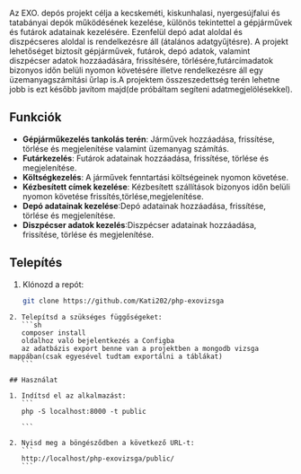 Az EXO. depós projekt célja a kecskeméti, kiskunhalasi, nyergesújfalui és tatabányai depók működésének kezelése, különös tekintettel a gépjárművek és futárok adatainak kezelésére. Ezenfelül depó adat aloldal és diszpécseres aloldal is rendelkezésre áll (átalános adatgyűjtésre). A projekt lehetőséget biztosít gépjárművek, futárok, depó adatok, valamint diszpécser adatok hozzáadására, frissítésére, törlésére,futárcímadatok bizonyos időn belüli nyomon követésére illetve rendelkezésre áll egy üzemanyagszámítási űrlap is.A projektem összeszedettség terén lehetne jobb is ezt később javítom majd(de próbáltam segíteni adatmegjelölésekkel).

## Funkciók

- **Gépjárműkezelés tankolás terén**: Járművek hozzáadása, frissítése, törlése és megjelenítése valamint üzemanyag számítás.
- **Futárkezelés**: Futárok adatainak hozzáadása, frissítése, törlése és megjelenítése.
- **Költségkezelés**: A járművek fenntartási költségeinek nyomon követése.
- **Kézbesített címek kezelése**: Kézbesített szállítások bizonyos időn belüli nyomon követése frissítés,törlése,megjelenítése.
- **Depó adatainak kezelése**:Depó adatainak hozzáadása, frissítése, törlése és megjelenítése.
- **Diszpécser adatok kezelés**:Diszpécser adatainak hozzáadása, frissítése, törlése és megjelenítése.

## Telepítés

1. Klónozd a repót:
    ```sh
    git clone https://github.com/Kati202/php-exovizsga
    ```

 ```
2. Telepítsd a szükséges függőségeket:
    ```sh
    composer install
    oldalhoz való bejelentkezés a Configba
    az adatbázis export benne van a projektben a mongodb vizsga mappában(csak egyesével tudtam exportálni a táblákat)
    ```

## Használat

1. Indítsd el az alkalmazást:
    ```
    php -S localhost:8000 -t public
    
    ```

2. Nyisd meg a böngésződben a következő URL-t:
    ```
    http://localhost/php-exovizsga/public/
    ```

 
